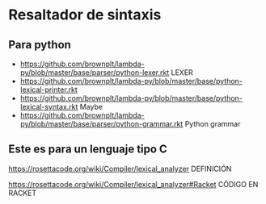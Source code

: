# Resaltador de sintaxis

## Para python

* <https://github.com/brownplt/lambda-py/blob/master/base/parser/python-lexer.rkt> LEXER
* <https://github.com/brownplt/lambda-py/blob/master/base/python-lexical-printer.rkt>
* <https://github.com/brownplt/lambda-py/blob/master/base/python-lexical-syntax.rkt> Maybe
* <https://github.com/brownplt/lambda-py/blob/master/base/parser/python-grammar.rkt> Python grammar

## Este es para un lenguaje tipo C

<https://rosettacode.org/wiki/Compiler/lexical_analyzer> DEFINICIÓN

<https://rosettacode.org/wiki/Compiler/lexical_analyzer#Racket> CÓDIGO EN RACKET
  